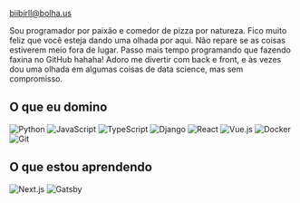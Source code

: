 <a rel="me" href="https://bolha.us/@biibirll" hidden>@biibirll@bolha.us</a>

Sou programador por paixão e comedor de pizza por natureza. Fico muito feliz que você esteja dando uma olhada por aqui. Não repare se as coisas estiverem meio fora de lugar. Passo mais tempo programando que fazendo faxina no GitHub hahaha! Adoro me divertir com back e front, e às vezes dou uma olhada em algumas coisas de data science, mas sem compromisso.

## O que eu domino

![Python](https://img.shields.io/badge/Python-black?logo=Python&logoColor=white)
![JavaScript](https://img.shields.io/badge/JavaScript-black?logo=JavaScript&logoColor=white)
![TypeScript](https://img.shields.io/badge/TypeScript-black?logo=TypeScript&logoColor=white)
![Django](https://img.shields.io/badge/Django-black?logo=Django&logoColor=white)
![React](https://img.shields.io/badge/React-black?logo=react&logoColor=white)
![Vue.js](https://img.shields.io/badge/Vue.js-black?logo=vuedotjs&logoColor=white)
![Docker](https://img.shields.io/badge/Docker-black?logo=Docker&logoColor=white)
![Git](https://img.shields.io/badge/Git-black?logo=Git&logoColor=white)

## O que estou aprendendo

![Next.js](https://img.shields.io/badge/Next.js-black?logo=nextdotjs&logoColor=white)
![Gatsby](https://img.shields.io/badge/Gatsby-black?logo=gatsby&logoColor=white)
